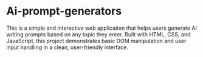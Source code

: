 # Ai-prompt-generators
This is a simple and interactive web application that helps users generate AI writing prompts based on any topic they enter. Built with HTML, CSS, and JavaScript, this project demonstrates basic DOM manipulation and user input handling in a clean, user-friendly interface.
